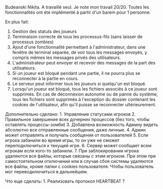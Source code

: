 Budeanski Nikita.
A travaillé seul.
Je note mon travail 20/20. Toutes les fonctionnalités ont été implémenté à partir d'un barem pour 1 personne.

En plus fait:
1. Gestion des statuts des joueurs
2. Terminaison correcte de tous les processus-fils (sans laisser de processus zombies)
3. Ajout d'une fonctionnalité permettant à l'administrateur, dans une fenêtre de terminal séparée, de voir tous les messages envoyés, y compris mêmes les messages privés des utilisateurs.
4. L'administrateur peut envoyer et recevoir des messages de la part des utilisateurs.
5. Si un joueur est bloqué pendant une partie, il ne pourra plus se reconnecter à la partie en cours.
6. Le serveur peut informer tous les joueurs si quelqu'un est bloqué.
7. Lorsqu'un joueur est bloqué, tous les fichiers associés à ce joueur sont supprimés. En cas de déconnexion autonome ou de panne du système, tous les fichiers sont supprimés à l'exception du dossier contenant les cookies de l'utilisateur, afin qu'il puisse se reconnecter ultérieurement.



Дополнительно сделано:
    1. Управление статусами игроков
    2. Правильное завершение всех дочерних процессов (без того, чтобы оставлять процессы-зомби)
    3. Добавлена возможность Админу видеть абсолютно все отправленные сообщения, даже личные.
    4. Админ может отправлять и получать сообщения от пользователей
    5. Если игрока забанили во время игры, то он уже не сможет переподключиться к текущей игре.
    6. Сервер может сообщает всем игрокам если кого-то забанили.
    7. При заблокировании игрока удаляются все файлы, которые связаны с этим игроком. При этом при самостоятельном отключении или в случае сбоя системы удаляются все файлы, кроме папки с cookies пользователя. Чтобы пользователь мог переводключиться в дальнейшем.

Что еще сделать:
    1. Реализовать протокол HEARTBEAT ?